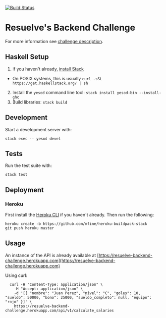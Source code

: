 [![Build Status](https://travis-ci.org/yusent/resuelve-backend-challenge.svg?branch=master)](https://travis-ci.org/yusent/resuelve-backend-challenge)

# Resuelve's Backend Challenge

For more information see [challenge description](https://github.com/resuelve/prueba-ing-backend).

## Haskell Setup

1. If you haven't already, [install Stack](https://haskell-lang.org/get-started)
  * On POSIX systems, this is usually `curl -sSL https://get.haskellstack.org/ | sh`
2. Install the `yesod` command line tool: `stack install yesod-bin --install-ghc`
3. Build libraries: `stack build`

## Development

Start a development server with:

```
stack exec -- yesod devel
```

## Tests

Run the test suite with:

```
stack test
```

## Deployment

### Heroku

First install the [Heroku CLI](https://devcenter.heroku.com/articles/heroku-cli) if you haven't already. Then run the following:

```
heroku create -b https://github.com/mfine/heroku-buildpack-stack
git push heroku master
```

## Usage

An instance of the API is already available at [https://resuelve-backend-challenge.herokuapp.com](https://resuelve-backend-challenge.herokuapp.com)

Using curl:
```
  curl -H "Content-Type: application/json" \
    -H "Accept: application/json" \
    -d '[{ "nombre": "Juan Perez", "nivel": "C", "goles": 10, "sueldo": 50000, "bono": 25000, "sueldo_completo": null, "equipo": "rojo" }]' \
    https://resuelve-backend-challenge.herokuapp.com/api/v1/calculate_salaries
```
